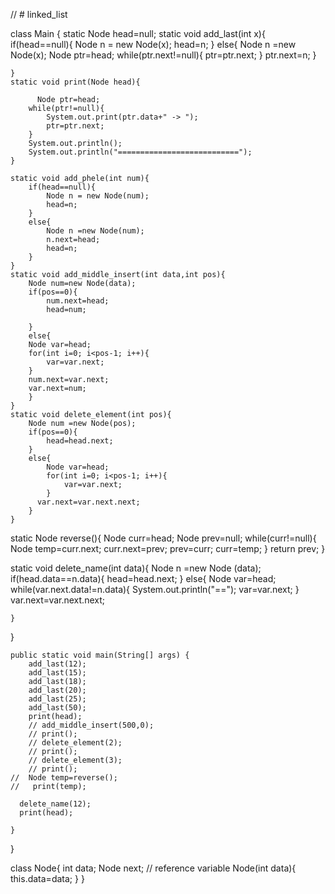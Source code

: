 // # linked_list


class Main {
    static Node head=null;
    static void add_last(int x){
        if(head==null){
            Node n = new Node(x);
            head=n;
        }
        else{
            Node n =new Node(x);
            Node ptr=head;
            while(ptr.next!=null){
                ptr=ptr.next;
            }
            ptr.next=n;
        }
        
    }
    static void print(Node head){

          Node ptr=head;
        while(ptr!=null){
            System.out.print(ptr.data+" -> ");
            ptr=ptr.next;
        }
        System.out.println();
        System.out.println("===========================");
    }
   
    static void add_phele(int num){
        if(head==null){
            Node n = new Node(num);
            head=n;
        }
        else{
            Node n =new Node(num);
            n.next=head;
            head=n;
        }
    }
    static void add_middle_insert(int data,int pos){
        Node num=new Node(data);
        if(pos==0){
            num.next=head;
            head=num;
            
        }
        else{
        Node var=head;
        for(int i=0; i<pos-1; i++){
            var=var.next;
        }
        num.next=var.next;
        var.next=num;
        }
    }
    static void delete_element(int pos){
        Node num =new Node(pos);
        if(pos==0){
            head=head.next;
        }
        else{
            Node var=head;
            for(int i=0; i<pos-1; i++){
                var=var.next;
            }
          var.next=var.next.next;
        }
    }
    
static Node reverse(){
        Node curr=head;
        Node prev=null;
        while(curr!=null){
            Node temp=curr.next;
            curr.next=prev;
            prev=curr;
            curr=temp;
        }
        return prev;
    }
    
static void delete_name(int data){
    Node n =new Node (data);
    if(head.data==n.data){
        head=head.next;
    }
    else{
        Node var=head;
        while(var.next.data!=n.data){
            System.out.println("==");
            var=var.next;
        }
        var.next=var.next.next;

    }
}
    
    public static void main(String[] args) {
        add_last(12);
        add_last(15);
        add_last(18);
        add_last(20);
        add_last(25);
        add_last(50);
        print(head);
        // add_middle_insert(500,0);
        // print();
        // delete_element(2);
        // print();
        // delete_element(3);
        // print();
    //  Node temp=reverse();
    //   print(temp);
      
      delete_name(12);
      print(head);
        
    }
}

class Node{
    int data;
    Node next; // reference variable
    Node(int data){
        this.data=data;
    }
}
